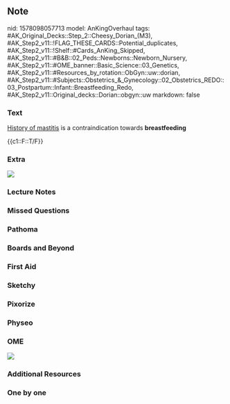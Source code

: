 ## Note
nid: 1578098057713
model: AnKingOverhaul
tags: #AK_Original_Decks::Step_2::Cheesy_Dorian_(M3), #AK_Step2_v11::!FLAG_THESE_CARDS::Potential_duplicates, #AK_Step2_v11::!Shelf::#Cards_AnKing_Skipped, #AK_Step2_v11::#B&B::02_Peds::Newborns::Newborn_Nursery, #AK_Step2_v11::#OME_banner::Basic_Science::03_Genetics, #AK_Step2_v11::#Resources_by_rotation::ObGyn::uw::dorian, #AK_Step2_v11::#Subjects::Obstetrics_&_Gynecology::02_Obstetrics_REDO::03_Postpartum::Infant::Breastfeeding_Redo, #AK_Step2_v11::Original_decks::Dorian::obgyn::uw
markdown: false

### Text
<u>History of mastitis</u> is a contraindication towards
<b>breastfeeding</b>
<div>
  {{c1::F::T/F}}
</div>

### Extra
<img src="Screenshot%201_3_2020%208_10_30%20PM.png">

### Lecture Notes


### Missed Questions


### Pathoma


### Boards and Beyond


### First Aid


### Sketchy


### Pixorize


### Physeo


### OME
<div class="ome-widget">
  <a href="https://onlinemeded.org/spa/obgyn?ref=anki"><img src=
  "_OME_AnkiFlashcards_Topic_3.png"></a>
</div>

### Additional Resources


### One by one


